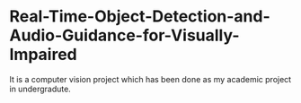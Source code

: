 # Real-Time-Object-Detection-and-Audio-Guidance-for-Visually-Impaired
It is a computer vision project which has been done as my academic project in undergradute.

